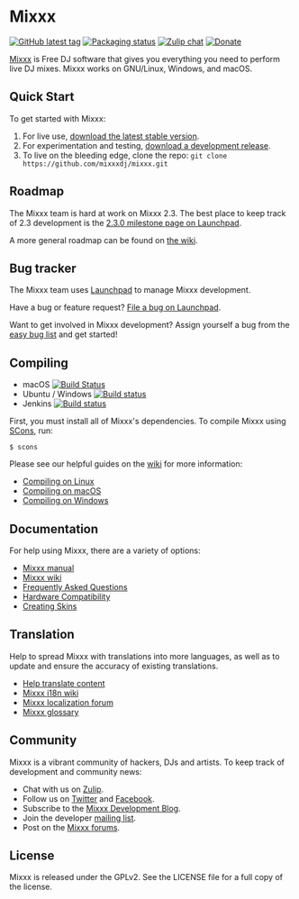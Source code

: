 # Mixxx
[![GitHub latest tag](https://img.shields.io/github/tag/mixxxdj/mixxx.svg)](https://www.mixxx.org/download)
[![Packaging status](https://repology.org/badge/tiny-repos/mixxx.svg)](https://repology.org/metapackage/mixxx/versions)
[![Zulip chat](https://img.shields.io/badge/zulip-join_chat-brightgreen.svg)](https://mixxx.zulipchat.com)
[![Donate](https://img.shields.io/badge/Donate-PayPal-green.svg)](https://www.paypal.com/cgi-bin/webscr?cmd=_s-xclick&hosted_button_id=QSFMYWN2B3JD2&source=url)

[Mixxx] is Free DJ software that gives you everything you need to perform live
DJ mixes. Mixxx works on GNU/Linux, Windows, and macOS.

## Quick Start

To get started with Mixxx:

1. For live use, [download the latest stable version][download].
2. For experimentation and testing, [download a development release][builds].
3. To live on the bleeding edge, clone the repo: `git clone https://github.com/mixxxdj/mixxx.git`

## Roadmap

The Mixxx team is hard at work on Mixxx 2.3. The best place to keep track of
2.3 development is the [2.3.0 milestone page on Launchpad][launchpad 2.3.0].

A more general roadmap can be found on [the wiki][wiki roadmap].

## Bug tracker

The Mixxx team uses [Launchpad] to manage Mixxx development.

Have a bug or feature request? [File a bug on Launchpad][fileabug].

Want to get involved in Mixxx development? Assign yourself a bug from the [easy
bug list][easybugs] and get started!

## Compiling

* macOS [![Build Status](https://travis-ci.org/mixxxdj/mixxx.svg)](https://travis-ci.org/mixxxdj/mixxx)
* Ubuntu / Windows [![Build status](https://ci.appveyor.com/api/projects/status/j460rficblcaopwx?svg=true)](https://ci.appveyor.com/project/mixxxdj/mixxx)
* Jenkins [![Build status](https://img.shields.io/jenkins/s/https/builds.mixxx.org/job/master-release.svg)](https://builds.mixxx.org/job/master-release)

First, you must install all of Mixxx's dependencies. To compile Mixxx using
[SCons], run:

    $ scons

Please see our helpful guides on the [wiki] for more information:
- [Compiling on Linux]
- [Compiling on macOS]
- [Compiling on Windows]

## Documentation

For help using Mixxx, there are a variety of options:

- [Mixxx manual][manual]
- [Mixxx wiki][wiki]
- [Frequently Asked Questions][FAQ]
- [Hardware Compatibility]
- [Creating Skins]

## Translation

Help to spread Mixxx with translations into more languages, as well as to update and ensure the accuracy of existing translations.

- [Help translate content]
- [Mixxx i18n wiki]
- [Mixxx localization forum]
- [Mixxx glossary]

## Community

Mixxx is a vibrant community of hackers, DJs and artists. To keep track of
development and community news:

- Chat with us on [Zulip][zulip].
- Follow us on [Twitter] and [Facebook].
- Subscribe to the [Mixxx Development Blog][blog].
- Join the developer [mailing list].
- Post on the [Mixxx forums][discourse].

## License

Mixxx is released under the GPLv2. See the LICENSE file for a full copy of the
license.

[mixxx]: https://www.mixxx.org
[download]: https://www.mixxx.org/download
[builds]: https://downloads.mixxx.org/builds/
[launchpad]: https://bugs.launchpad.net/mixxx
[fileabug]: https://bugs.launchpad.net/mixxx/+filebug
[twitter]: https://twitter.com/mixxxdj
[facebook]: https://www.facebook.com/pages/Mixxx-DJ-Software/21723485212
[blog]: https://mixxxblog.blogspot.com
[manual]: https://www.mixxx.org/manual/latest/
[wiki]: https://www.mixxx.org/wiki/
[faq]: https://mixxx.org/wiki/doku.php/faq
[forums]: https://www.mixxx.org/forums/
[compiling on linux]: https://mixxx.org/wiki/doku.php/compiling_on_linux
[compiling on macOS]: https://mixxx.org/wiki/doku.php/compiling_on_os_x
[compiling on windows]: https://mixxx.org/wiki/doku.php/compiling_on_windows
[mailing list]: https://lists.sourceforge.net/lists/listinfo/mixxx-devel
[SCons]: https://www.scons.org/
[launchpad 2.3.0]: https://launchpad.net/mixxx/+milestone/2.3.0
[wiki roadmap]: https://mixxx.org/wiki/doku.php/development_roadmap
[easybugs]: https://bugs.launchpad.net/mixxx/+bugs?field.searchtext=&orderby=-importance&search=Search&field.status%3Alist=NEW&field.status%3Alist=CONFIRMED&field.status%3Alist=TRIAGED&field.status%3Alist=INPROGRESS&field.status%3Alist=INCOMPLETE_WITH_RESPONSE&field.status%3Alist=INCOMPLETE_WITHOUT_RESPONSE&assignee_option=any&field.assignee=&field.bug_reporter=&field.bug_commenter=&field.subscriber=&field.structural_subscriber=&field.tag=easy&field.tags_combinator=ANY&field.has_cve.used=&field.omit_dupes.used=&field.omit_dupes=on&field.affects_me.used=&field.has_patch.used=&field.has_branches.used=&field.has_branches=on&field.has_no_branches.used=&field.has_no_branches=on&field.has_blueprints.used=&field.has_blueprints=on&field.has_no_blueprints.used=&field.has_no_blueprints=on
[creating skins]: https://mixxx.org/wiki/doku.php/creating_skins
[help translate content]: https://www.transifex.com/projects/p/mixxxdj
[Mixxx i18n wiki]: https://mixxx.org/wiki/doku.php/internationalization
[Mixxx localization forum]: https://mixxx.org/forums/viewforum.php?f=10
[Mixxx glossary]: https://www.transifex.com/projects/p/mixxxdj/glossary/l/en/
[hardware compatibility]: https://mixxx.org/wiki/doku.php/hardware_compatibility
[zulip]: https://mixxx.zulipchat.com/
[discourse]: https://mixxx.discourse.group/
